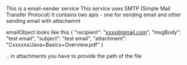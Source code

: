 This is a email-sender service 
This service uses SMTP (Simple Mail Transfer Protocol)
It contains two apis - one for sending email and other sending email with attachemnt


emailObject looks like this 
{
    "recipient": "xxxx@gmail.com",
    "msgBody": "test email",
    "subject": "test email",
    "attachment": "Cxxxxxx/Java+Basics+Overview.pdf"
}

.. in attachments you have to provide the path of the file
